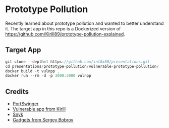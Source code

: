# Prototype Pollution

Recently learned about prototype pollution and wanted to better understand it. The target app in this repo is a Dockerized version of https://github.com/Kirill89/prototype-pollution-explained.

## Target App

```D
git clone --depth=1 https://github.com/int0x80/presentations.git
cd presentations/prototype-pollution/vulnerable-prototype-pollution/
docker build -t vulnpp .
docker run --rm -d -p 3000:3000 vulnpp
```

## Credits

* [PortSwigger](https://portswigger.net/web-security/prototype-pollution)
* [Vulnerable app from Kirill](https://github.com/Kirill89/prototype-pollution-explained)
* [Snyk](https://learn.snyk.io/lesson/prototype-pollution/)
* [Gadgets from Sergey Bobrov](https://github.com/BlackFan/client-side-prototype-pollution)

